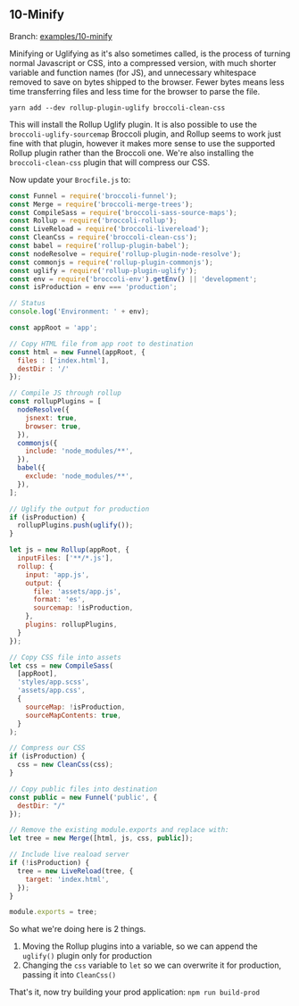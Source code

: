 ## 10-Minify

Branch: [examples/10-minify](https://github.com/oligriffiths/broccolijs-tutorial/tree/examples/10-minify)


Minifying or Uglifying as it's also sometimes called, is the process of turning normal Javascript or CSS,
into a compressed version, with much shorter variable and function names (for JS), and unnecessary whitespace removed
to save on bytes shipped to the browser. Fewer bytes means less time transferring files and less time for the browser
to parse the file.

```
yarn add --dev rollup-plugin-uglify broccoli-clean-css
```

This will install the Rollup Uglify plugin. It is also possible to use the `broccoli-uglify-sourcemap` Broccoli plugin,
and Rollup seems to work just fine with that plugin, however it makes more sense to use the supported Rollup plugin
rather than the Broccoli one. We're also installing the `broccoli-clean-css` plugin that will compress our CSS.

Now update your `Brocfile.js` to:

```js
const Funnel = require('broccoli-funnel');
const Merge = require('broccoli-merge-trees');
const CompileSass = require('broccoli-sass-source-maps');
const Rollup = require('broccoli-rollup');
const LiveReload = require('broccoli-livereload');
const CleanCss = require('broccoli-clean-css');
const babel = require('rollup-plugin-babel');
const nodeResolve = require('rollup-plugin-node-resolve');
const commonjs = require('rollup-plugin-commonjs');
const uglify = require('rollup-plugin-uglify');
const env = require('broccoli-env').getEnv() || 'development';
const isProduction = env === 'production';

// Status
console.log('Environment: ' + env);

const appRoot = 'app';

// Copy HTML file from app root to destination
const html = new Funnel(appRoot, {
  files : ['index.html'],
  destDir : '/'
});

// Compile JS through rollup
const rollupPlugins = [
  nodeResolve({
    jsnext: true,
    browser: true,
  }),
  commonjs({
    include: 'node_modules/**',
  }),
  babel({
    exclude: 'node_modules/**',
  }),
];

// Uglify the output for production
if (isProduction) {
  rollupPlugins.push(uglify());
}

let js = new Rollup(appRoot, {
  inputFiles: ['**/*.js'],
  rollup: {
    input: 'app.js',
    output: {
      file: 'assets/app.js',
      format: 'es',
      sourcemap: !isProduction,
    },
    plugins: rollupPlugins,
  }
});

// Copy CSS file into assets
let css = new CompileSass(
  [appRoot],
  'styles/app.scss',
  'assets/app.css',
  {
    sourceMap: !isProduction,
    sourceMapContents: true,
  }
);

// Compress our CSS
if (isProduction) {
  css = new CleanCss(css);
}

// Copy public files into destination
const public = new Funnel('public', {
  destDir: "/"
});

// Remove the existing module.exports and replace with:
let tree = new Merge([html, js, css, public]);

// Include live reaload server
if (!isProduction) {
  tree = new LiveReload(tree, {
    target: 'index.html',
  });
}

module.exports = tree;
```

So what we're doing here is 2 things. 

1. Moving the Rollup plugins into a variable, so we can append the `uglify()` plugin only for production
2. Changing the `css` variable to `let` so we can overwrite it for production, passing it into `CleanCss()`

That's it, now try building your prod application: `npm run build-prod`
